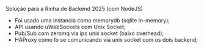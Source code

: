Solução para a Rinha de Backend 2025 (com NodeJS)

- Foi usado uma instancia como memorydb (sqlite in-memory);
- API usando uWebSockets com Unix Socket; 
- Pub/Sub com zeromq via ipc unix socket (baixo overhead); 
- HAProxy como lb se comunicando via unix socket com os dois backend;
